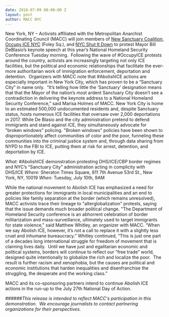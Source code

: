 ```yaml
---
date: 2018-07-09 00:00:00 Z
layout: post
author: MACC NYC
---
```


New York, NY – Activists affiliated with the Metropolitan Anarchist Coordinating Council (MACC) will join members of [New Sanctuary Coalition](http://www.newsanctuarynyc.org/), [Occupy ICE NYC](https://twitter.com/occupyicenyc?lang=en) (Foley Sq.), and [NYC Shut It Down](https://twitter.com/nyc_shutitdown?lang=en) to protest Mayor Bill DeBlasio’s keynote speech at this year’s National Homeland Security Conference Tuesday morning.  Following the wave of #OccupyICE protests around the country, activists are increasingly targeting not only ICE facilities, but the political and economic relationships that facilitate the ever-more authoritarian work of immigration enforcement, deportation and detention.  Organizers with MACC note that #AbolishICE actions are especially important in New York City, which has proven to be a “Sanctuary City” in name only.  “It’s telling how little the ‘Sanctuary’ designation means that that the Mayor of the nation’s most ardent Sanctuary City doesn’t see a contradiction in delivering the keynote address to a National Homeland Security Conference,” said Marisa Holmes of MACC. New York City is home to an estimated 500,000 undocumented residents and, despite Sanctuary status, hosts numerous ICE facilities that oversaw over 2,000 deportations in 2017. While De Blasio and the city administration pretend to defend immigrants and stand against ICE, they simultaneously advocate for "broken windows" policing. "Broken windows" policies have been shown to disproportionately affect communities of color and the poor, funneling these communities into the criminal justice system and, through data sharing from NYPD to the FBI to ICE, putting them at risk for arrest, detention, and deportation by ICE.

*What:* #AbolishICE demonstration protesting DHS/ICE/CBP border regimes and NYC’s “Sanctuary City” administration acting in complicity with DHS/ICE
*Where:* Sheraton Times Square, 811 7th Avenue 53rd St., New York, NY, 10019
*When:* Tuesday, July 10th, 9AM  

While the national movement to Abolish ICE has emphasized a need for greater protections for immigrants in local municipalities and an end to policies like family separation at the border (which remains unresolved), MACC activists trace their lineage to "alterglobalization" protests, saying that the issue demands much broader political change. "The Department of Homeland Security conference is an abhorrent celebration of border militarization and mass-surveillance, ultimately used to target immigrants for state violence," said Matthew Whitley, an organizer with MACC. “When we say Abolish ICE, however, it’s not a call to replace it with a slightly less cruel and inhumane bureaucracy.” Whitley continued, “This is just one part of a decades long international struggle for freedom of movement that is claiming lives daily.  Until we have just and egalitarian economic and political systems, borders will continue to reflect our “free trade” world, designed quite intentionally to globalize the rich and localize the poor.  The result is further racism and xenophobia, but the causes are political and economic institutions that harden inequalities and disenfranchise the struggling, the desperate and the working class.” 

MACC and its co-sponsoring partners intend to continue Abolish ICE actions in the run-up to the July 27th National Day of Action.

######_This release is intended to reflect MACC's participation in this demonstration.  We encourage journalists to contact partnering organizations for their perspectives._
